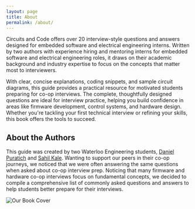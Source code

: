 ```yaml
---
layout: page
title: About
permalink: /about/
---
```

Circuits and Code offers over 20 interview-style questions and answers designed for embedded software and electrical engineering interns. Written by two authors with experience hiring and mentoring interns for embedded software and electrical engineering roles, it draws on their academic background and industry expertise to focus on the concepts that matter most to interviewers.

With clear, concise explanations, coding snippets, and sample circuit diagrams, this guide provides a practical resource for motivated students preparing for co-op interviews. The complete, thoughtfully designed questions are ideal for interview practice, helping you build confidence in areas like firmware development, control systems, and hardware design. Whether you're tackling your first technical interview or refining your skills, this book offers the tools to succeed.

## About the Authors
This guide was created by two Waterloo Engineering students, [Daniel Puratich](https://www.linkedin.com/in/daniel-puratich) and [Sahil Kale](https://www.linkedin.com/in/sahil-kale). Wanting to support our peers in their co-op journeys, we noticed that we were often answering the same questions when asked about co-op interview prep. Noticing that many firmware and hardware co-op interviews focus on fundamental concepts, we decided to compile a comprehensive list of commonly asked questions and answers to help students better prepare for their interviews.

![Our Book Cover](https://raw.githubusercontent.com/circuits-and-code/website/refs/heads/main/assets/images/cover.jpg)